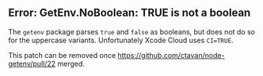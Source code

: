 ## Error: GetEnv.NoBoolean: TRUE is not a boolean

The `getenv` package parses `true` and `false` as booleans, but does not do so for the uppercase variants. Unfortunately Xcode Cloud uses `CI=TRUE`.

This patch can be removed once https://github.com/ctavan/node-getenv/pull/22 merged.